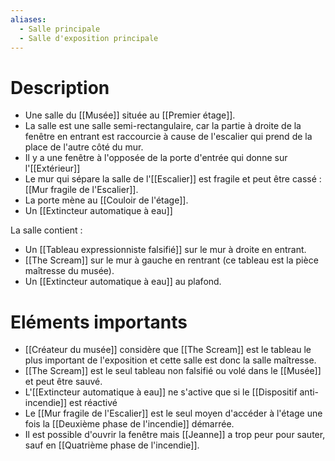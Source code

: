 ```yaml
---
aliases:
  - Salle principale
  - Salle d'exposition principale
---
```

# Description
- Une salle du [[Musée]] située au [[Premier étage]].
- La salle est une salle semi-rectangulaire, car la partie à droite de la fenêtre en entrant est raccourcie à cause de l'escalier qui prend de la place de l'autre côté du mur. 
- Il y a une fenêtre à l'opposée de la porte d'entrée qui donne sur l'[[Extérieur]]
- Le mur qui sépare la salle de l'[[Escalier]] est fragile et peut être cassé : [[Mur fragile de l'Escalier]].
- La porte mène au [[Couloir de l'étage]].
- Un [[Extincteur automatique à eau]]

La salle contient : 
- Un [[Tableau expressionniste falsifié]] sur le mur à droite en entrant.
- [[The Scream]] sur le mur à gauche en rentrant (ce tableau est la pièce maîtresse du musée).
- Un [[Extincteur automatique à eau]] au plafond.

# Eléments importants
- [[Créateur du musée]] considère que [[The Scream]] est le tableau le plus important de l'exposition et cette salle est donc la salle maîtresse.
- [[The Scream]] est le seul tableau non falsifié ou volé dans le [[Musée]] et peut être sauvé.
- L'[[Extincteur automatique à eau]] ne s'active que si le [[Dispositif anti-incendie]] est réactivé
- Le [[Mur fragile de l'Escalier]] est le seul moyen d'accéder à l'étage une fois la [[Deuxième phase de l'incendie]] démarrée.
- Il est possible d'ouvrir la fenêtre mais [[Jeanne]] a trop peur pour sauter, sauf en [[Quatrième phase de l'incendie]].